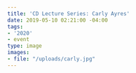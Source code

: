 ```yaml
---
title: 'CD Lecture Series: Carly Ayres'
date: 2019-05-10 02:21:00 -04:00
tags:
- '2020'
- event
type: image
images:
- file: "/uploads/carly.jpg"
---
```


